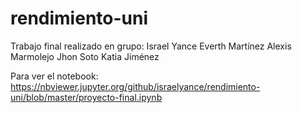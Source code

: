 # rendimiento-uni
Trabajo final realizado en grupo:
Israel Yance
Everth Martínez
Alexis Marmolejo
Jhon Soto
Katia Jiménez

Para ver el notebook: https://nbviewer.jupyter.org/github/israelyance/rendimiento-uni/blob/master/proyecto-final.ipynb
